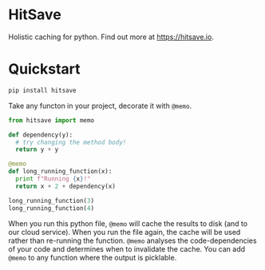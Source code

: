 # HitSave

Holistic caching for python.
Find out more at https://hitsave.io.

# Quickstart

```sh
pip install hitsave
```

Take any functon in your project, decorate it with `@memo`.

```py
from hitsave import memo

def dependency(y):
  # try changing the method body!
  return y + y

@memo
def long_running_function(x):
  print f"Running {x}!"
  return x + 2 + dependency(x)

long_running_function(3)
long_running_function(4)
```

When you run this python file, `@memo` will cache the results to disk (and to
our cloud service). When you run the file again, the cache will be used rather
than re-running the function. `@memo` analyses the code-dependencies of your
code and determines when to invalidate the cache. You can add `@memo` to any
function where the output is picklable.
